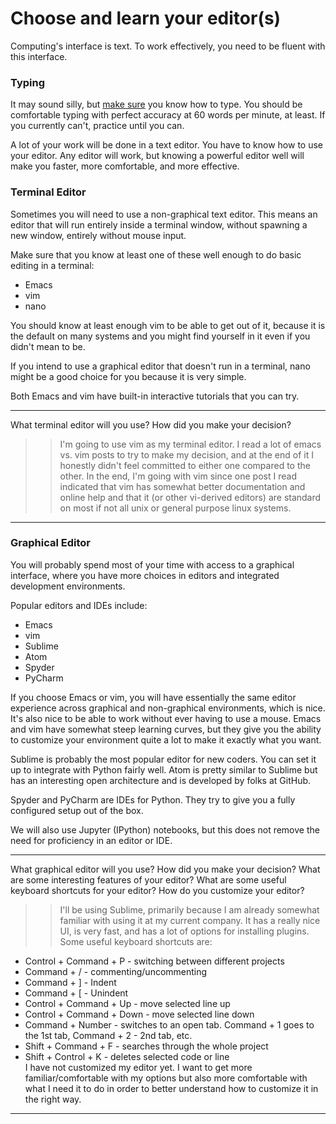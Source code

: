 # Choose and learn your editor(s)


Computing's interface is text. To work effectively, you need to be fluent with this interface.


### Typing

It may sound silly, but [make sure](http://www.typingtest.com/) you know how to type. You should be comfortable typing with perfect accuracy at 60 words per minute, at least. If you currently can't, practice until you can.

A lot of your work will be done in a text editor. You have to know how to use your editor. Any editor will work, but knowing a powerful editor well will make you faster, more comfortable, and more effective.


### Terminal Editor

Sometimes you will need to use a non-graphical text editor. This means an editor that will run entirely inside a terminal window, without spawning a new window, entirely without mouse input.

Make sure that you know at least one of these well enough to do basic editing in a terminal:

 * Emacs
 * vim
 * nano

You should know at least enough vim to be able to get out of it, because it is the default on many systems and you might find yourself in it even if you didn't mean to be.

If you intend to use a graphical editor that doesn't run in a terminal, nano might be a good choice for you because it is very simple.

Both Emacs and vim have built-in interactive tutorials that you can try.

---

What terminal editor will you use? How did you make your decision?

>> I'm going to use vim as my terminal editor. I read a lot of emacs vs. vim posts to try to make my decision, and at the end of it I honestly didn't feel committed to either one compared to the other. In the end, I'm going with vim since one post I read indicated that vim has somewhat better documentation and online help and that it (or other vi-derived editors) are standard on most if not all unix or general purpose linux systems.

---


### Graphical Editor

You will probably spend most of your time with access to a graphical interface, where you have more choices in editors and integrated development environments.

Popular editors and IDEs include:

 * Emacs
 * vim
 * Sublime
 * Atom
 * Spyder
 * PyCharm

If you choose Emacs or vim, you will have essentially the same editor experience across graphical and non-graphical environments, which is nice. It's also nice to be able to work without ever having to use a mouse. Emacs and vim have somewhat steep learning curves, but they give you the ability to customize your environment quite a lot to make it exactly what you want.

Sublime is probably the most popular editor for new coders. You can set it up to integrate with Python fairly well. Atom is pretty similar to Sublime but has an interesting open architecture and is developed by folks at GitHub.

Spyder and PyCharm are IDEs for Python. They try to give you a fully configured setup out of the box.

We will also use Jupyter (IPython) notebooks, but this does not remove the need for proficiency in an editor or IDE.

---

What graphical editor will you use? How did you make your decision? What are some interesting features of your editor? What are some useful keyboard shortcuts for your editor? How do you customize your editor?

>> I'll be using Sublime, primarily because I am already somewhat familiar with using it at my current company. It has a really nice UI, is very fast, and has a lot of options for installing plugins. Some useful keyboard shortcuts are:
* Control + Command + P - switching between different projects
* Command + / - commenting/uncommenting
* Command + ] - Indent
* Command + [ - Unindent
* Control + Command + Up - move selected line up
* Control + Command + Down - move selected line down
* Command + Number - switches to an open tab. Command + 1 goes to the 1st tab, Command + 2 - 2nd tab, etc.
* Shift + Command + F - searches through the whole project
* Shift + Control + K - deletes selected code or line</br>
I have not customized my editor yet. I want to get more familiar/comfortable with my options but also more comfortable with what I need it to do in order to better understand how to customize it in the right way.</br>
---
